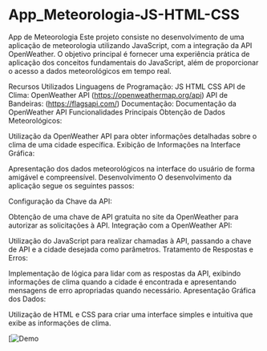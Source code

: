# App_Meteorologia-JS-HTML-CSS

App de Meteorologia
Este projeto consiste no desenvolvimento de uma aplicação de meteorologia utilizando JavaScript, com a integração da API OpenWeather. O objetivo principal é fornecer uma experiência prática de aplicação dos conceitos fundamentais do JavaScript, além de proporcionar o acesso a dados meteorológicos em tempo real.

Recursos Utilizados
Linguagens de Programação: JS HTML CSS
API de Clima: OpenWeather API (https://openweathermap.org/api)
API de Bandeiras: (https://flagsapi.com/)
Documentação: Documentação da OpenWeather API
Funcionalidades Principais
Obtenção de Dados Meteorológicos:

Utilização da OpenWeather API para obter informações detalhadas sobre o clima de uma cidade específica.
Exibição de Informações na Interface Gráfica:

Apresentação dos dados meteorológicos na interface do usuário de forma amigável e compreensível.
Desenvolvimento
O desenvolvimento da aplicação segue os seguintes passos:

Configuração da Chave da API:

Obtenção de uma chave de API gratuita no site da OpenWeather para autorizar as solicitações à API.
Integração com a OpenWeather API:

Utilização do JavaScript para realizar chamadas à API, passando a chave de API e a cidade desejada como parâmetros.
Tratamento de Respostas e Erros:

Implementação de lógica para lidar com as respostas da API, exibindo informações de clima quando a cidade é encontrada e apresentando mensagens de erro apropriadas quando necessário.
Apresentação Gráfica dos Dados:

Utilização de HTML e CSS para criar uma interface simples e intuitiva que exibe as informações de clima.


[![Demo](https://65b4ee8fc23cc3960429ba7e--meteo-app-fabio-rafael.netlify.app/)
